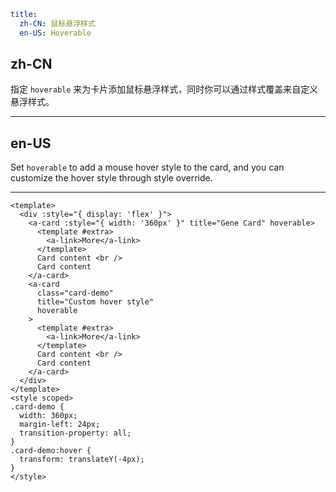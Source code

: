 ```yaml
title:
  zh-CN: 鼠标悬浮样式
  en-US: Hoverable
```

## zh-CN

指定 `hoverable` 来为卡片添加鼠标悬浮样式，同时你可以通过样式覆盖来自定义悬浮样式。

---

## en-US

Set `hoverable` to add a mouse hover style to the card, and you can customize the hover style through style override.

---

```vue
<template>
  <div :style="{ display: 'flex' }">
    <a-card :style="{ width: '360px' }" title="Gene Card" hoverable>
      <template #extra>
        <a-link>More</a-link>
      </template>
      Card content <br />
      Card content
    </a-card>
    <a-card
      class="card-demo"
      title="Custom hover style"
      hoverable
    >
      <template #extra>
        <a-link>More</a-link>
      </template>
      Card content <br />
      Card content
    </a-card>
  </div>
</template>
<style scoped>
.card-demo {
  width: 360px;
  margin-left: 24px;
  transition-property: all;
}
.card-demo:hover {
  transform: translateY(-4px);
}
</style>
```
